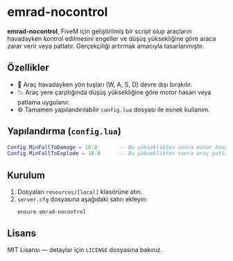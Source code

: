 # emrad-nocontrol

**emrad-nocontrol**, FiveM için geliştirilmiş bir script olup araçların havadayken kontrol edilmesini engeller ve düşüş yüksekliğine göre araca zarar verir veya patlatır. Gerçekçiliği artırmak amacıyla tasarlanmıştır.

## Özellikler

- 🚫 Araç havadayken yön tuşları (W, A, S, D) devre dışı bırakılır.
- 📉 Araç yere çarptığında düşüş yüksekliğine göre motor hasarı veya patlama uygulanır.
- ⚙️ Tamamen yapılandırılabilir `config.lua` dosyası ile esnek kullanım.

## Yapılandırma (`config.lua`)
```lua
Config.MinFallToDamage = 10.0       -- Bu yükseklikten sonra motor hasarı alır
Config.MinFallToExplode = 18.0      -- Bu yükseklikten sonra araç patlar
```

## Kurulum

1. Dosyaları `resources/[local]` klasörüne atın.
2. `server.cfg` dosyasına aşağıdaki satırı ekleyin:
   ```
   ensure emrad-nocontrol
   ```

## Lisans

MIT Lisansı — detaylar için `LICENSE` dosyasına bakınız.
